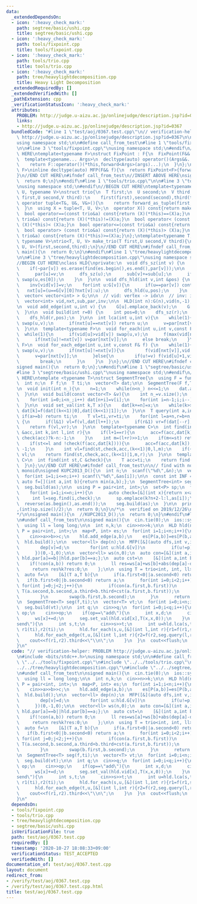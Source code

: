 ```yaml
---
data:
  _extendedDependsOn:
  - icon: ':heavy_check_mark:'
    path: segtree/basic/ushi.cpp
    title: segtree/basic/ushi.cpp
  - icon: ':heavy_check_mark:'
    path: tools/fixpoint.cpp
    title: tools/fixpoint.cpp
  - icon: ':heavy_check_mark:'
    path: tools/trio.cpp
    title: tools/trio.cpp
  - icon: ':heavy_check_mark:'
    path: tree/heavylightdecomposition.cpp
    title: Heavy Light Decomposition
  _extendedRequiredBy: []
  _extendedVerifiedWith: []
  _pathExtension: cpp
  _verificationStatusIcon: ':heavy_check_mark:'
  attributes:
    PROBLEM: http://judge.u-aizu.ac.jp/onlinejudge/description.jsp?id=0367
    links:
    - http://judge.u-aizu.ac.jp/onlinejudge/description.jsp?id=0367
  bundledCode: "#line 1 \"test/aoj/0367.test.cpp\"\n// verification-helper: PROBLEM\
    \ http://judge.u-aizu.ac.jp/onlinejudge/description.jsp?id=0367\n\n#include <bits/stdc++.h>\n\
    using namespace std;\n\n#define call_from_test\n#line 1 \"tools/fixpoint.cpp\"\
    \n\n#line 3 \"tools/fixpoint.cpp\"\nusing namespace std;\n#endif\n//BEGIN CUT\
    \ HERE\ntemplate<typename F>\nstruct FixPoint : F{\n  FixPoint(F&& f):F(forward<F>(f)){}\n\
    \  template<typename... Args>\n  decltype(auto) operator()(Args&&... args) const{\n\
    \    return F::operator()(*this,forward<Args>(args)...);\n  }\n};\ntemplate<typename\
    \ F>\ninline decltype(auto) MFP(F&& f){\n  return FixPoint<F>{forward<F>(f)};\n\
    }\n//END CUT HERE\n#ifndef call_from_test\n//INSERT ABOVE HERE\nsigned main(){\n\
    \  return 0;\n}\n#endif\n#line 1 \"tools/trio.cpp\"\n\n#line 3 \"tools/trio.cpp\"\
    \nusing namespace std;\n#endif\n//BEGIN CUT HERE\ntemplate<typename T, typename\
    \ U, typename V>\nstruct trio{\n  T first;\n  U second;\n  V third;\n  trio(T\
    \ first,U second,V third):\n    first(first),second(second),third(third){}\n \
    \ operator tuple<T&, U&, V&>(){\n    return forward_as_tuple(first,second,third);\n\
    \  }\n  using X = tuple<T, U, V>;\n  operator X() const{return make_tuple(first,second,third);}\n\
    \  bool operator==(const trio&a) const{return (X)(*this)==(X)a;}\n  bool operator!=(const\
    \ trio&a) const{return (X)(*this)!=(X)a;}\n  bool operator< (const trio&a) const{return\
    \ (X)(*this)< (X)a;}\n  bool operator<=(const trio&a) const{return (X)(*this)<=(X)a;}\n\
    \  bool operator> (const trio&a) const{return (X)(*this)> (X)a;}\n  bool operator>=(const\
    \ trio&a) const{return (X)(*this)>=(X)a;}\n};\ntemplate<typename T, typename U,\
    \ typename V>\ntrio<T, U, V> make_trio(T first,U second,V third){\n  return trio<T,\
    \ U, V>(first,second,third);\n}\n//END CUT HERE\n#ifndef call_from_test\nsigned\
    \ main(){\n  return 0;\n}\n#endif\n#line 1 \"tree/heavylightdecomposition.cpp\"\
    \n\n#line 3 \"tree/heavylightdecomposition.cpp\"\nusing namespace std;\n#endif\n\
    //BEGIN CUT HERE\nclass HLD{\nprivate:\n  void dfs_sz(int v) {\n    auto &es=G[v];\n\
    \    if(~par[v]) es.erase(find(es.begin(),es.end(),par[v]));\n\n    for(int &u:es){\n\
    \      par[u]=v;\n      dfs_sz(u);\n      sub[v]+=sub[u];\n      if(sub[u]>sub[es[0]])\
    \ swap(u,es[0]);\n    }\n  }\n\n  void dfs_hld(int v,int &pos) {\n    vid[v]=pos++;\n\
    \    inv[vid[v]]=v;\n    for(int u:G[v]){\n      if(u==par[v]) continue;\n   \
    \   nxt[u]=(u==G[v][0]?nxt[v]:u);\n      dfs_hld(u,pos);\n    }\n  }\n\npublic:\n\
    \  vector< vector<int> > G;\n\n  // vid: vertex -> idx\n  // inv: idx -> vertex\n\
    \  vector<int> vid,nxt,sub,par,inv;\n\n  HLD(int n):G(n),vid(n,-1),nxt(n),sub(n,1),par(n,-1),inv(n){}\n\
    \n  void add_edge(int u,int v) {\n    G[u].emplace_back(v);\n    G[v].emplace_back(u);\n\
    \  }\n\n  void build(int r=0) {\n    int pos=0;\n    dfs_sz(r);\n    nxt[r]=r;\n\
    \    dfs_hld(r,pos);\n  }\n\n  int lca(int u,int v){\n    while(1){\n      if(vid[u]>vid[v])\
    \ swap(u,v);\n      if(nxt[u]==nxt[v]) return u;\n      v=par[nxt[v]];\n    }\n\
    \  }\n\n  template<typename F>\n  void for_each(int u,int v,const F& f) {\n  \
    \  while(1){\n      if(vid[u]>vid[v]) swap(u,v);\n      f(max(vid[nxt[v]],vid[u]),vid[v]+1);\n\
    \      if(nxt[u]!=nxt[v]) v=par[nxt[v]];\n      else break;\n    }\n  }\n\n  template<typename\
    \ F>\n  void for_each_edge(int u,int v,const F& f) {\n    while(1){\n      if(vid[u]>vid[v])\
    \ swap(u,v);\n      if(nxt[u]!=nxt[v]){\n        f(vid[nxt[v]],vid[v]+1);\n  \
    \      v=par[nxt[v]];\n      }else{\n        if(u!=v) f(vid[u]+1,vid[v]+1);\n\
    \        break;\n      }\n    }\n  }\n};\n//END CUT HERE\n#ifndef call_from_test\n\
    signed main(){\n  return 0;\n};\n#endif\n#line 1 \"segtree/basic/ushi.cpp\"\n\n\
    #line 3 \"segtree/basic/ushi.cpp\"\nusing namespace std;\n#endif\n//BEGIN CUT\
    \ HERE\ntemplate <typename T>\nstruct SegmentTree{\n  using F = function<T(T,T)>;\n\
    \  int n;\n  F f;\n  T ti;\n  vector<T> dat;\n\n  SegmentTree(F f,T ti):f(f),ti(ti){}\n\
    \n  void init(int n_){\n    n=1;\n    while(n<n_) n<<=1;\n    dat.assign(n<<1,ti);\n\
    \  }\n\n  void build(const vector<T> &v){\n    int n_=v.size();\n    init(n_);\n\
    \    for(int i=0;i<n_;i++) dat[n+i]=v[i];\n    for(int i=n-1;i;i--)\n      dat[i]=f(dat[(i<<1)|0],dat[(i<<1)|1]);\n\
    \  }\n\n  void set_val(int k,T x){\n    dat[k+=n]=x;\n    while(k>>=1)\n     \
    \ dat[k]=f(dat[(k<<1)|0],dat[(k<<1)|1]);\n  }\n\n  T query(int a,int b){\n   \
    \ if(a>=b) return ti;\n    T vl=ti,vr=ti;\n    for(int l=a+n,r=b+n;l<r;l>>=1,r>>=1)\
    \ {\n      if(l&1) vl=f(vl,dat[l++]);\n      if(r&1) vr=f(dat[--r],vr);\n    }\n\
    \    return f(vl,vr);\n  }\n\n  template<typename C>\n  int find(int st,C &check,T\
    \ &acc,int k,int l,int r){\n    if(l+1==r){\n      acc=f(acc,dat[k]);\n      return\
    \ check(acc)?k-n:-1;\n    }\n    int m=(l+r)>>1;\n    if(m<=st) return find(st,check,acc,(k<<1)|1,m,r);\n\
    \    if(st<=l and !check(f(acc,dat[k]))){\n      acc=f(acc,dat[k]);\n      return\
    \ -1;\n    }\n    int vl=find(st,check,acc,(k<<1)|0,l,m);\n    if(~vl) return\
    \ vl;\n    return find(st,check,acc,(k<<1)|1,m,r);\n  }\n\n  template<typename\
    \ C>\n  int find(int st,C &check){\n    T acc=ti;\n    return find(st,check,acc,1,0,n);\n\
    \  }\n};\n//END CUT HERE\n#ifndef call_from_test\n\n// find with non-invertible\
    \ monoid\nsigned KUPC2013_D(){\n  int n;\n  scanf(\"%d\",&n);\n  vector<int> as(n+2,0);\n\
    \  for(int i=1;i<=n;i++) scanf(\"%d\",&as[i]);\n\n  const int INF = 1.1e9;\n \
    \ auto f=[](int a,int b){return min(a,b);};\n  SegmentTree<int> seg(f,INF);\n\
    \  seg.build(as);\n\n  using P = pair<int, int>;\n  set<P> sp;\n  for(int k=0;k<2;k++){\n\
    \    for(int i=1;i<=n;i++){\n      auto check=[&](int x){return x<as[i];};\n \
    \     int l=seg.find(i,check);\n      sp.emplace(k?n+2-l:l,as[i]);\n    }\n  \
    \  reverse(as.begin(),as.end());\n    seg.build(as);\n  }\n\n  printf(\"%d\\n\"\
    ,(int)sp.size()/2);\n  return 0;\n}\n/*\n  verified on 2019/12/26\n  https://atcoder.jp/contests/kupc2013/tasks/kupc2013_d\n\
    */\n\nsigned main(){\n  //KUPC2013_D();\n  return 0;\n}\n#endif\n#line 11 \"test/aoj/0367.test.cpp\"\
    \n#undef call_from_test\n\nsigned main(){\n  cin.tie(0);\n  ios::sync_with_stdio(0);\n\
    \  using ll = long long;\n\n  int n,k;\n  cin>>n>>k;\n\n  HLD hld(n);\n  using\
    \ P = pair<int, int>;\n  map<P, int> es;\n  for(int i=1;i<n;i++){\n    int a,b,c;\n\
    \    cin>>a>>b>>c;\n    hld.add_edge(a,b);\n    es[P(a,b)]=es[P(b,a)]=c;\n  }\n\
    \  hld.build();\n\n  vector<ll> dep(n);\n  MFP([&](auto dfs,int v,int p,ll d)->void{\n\
    \        dep[v]=d;\n        for(int u:hld.G[v])\n          if(u!=p) dfs(u,v,d+es[P(u,v)]);\n\
    \      })(0,-1,0);\n\n  vector<ll> ws(n,0);\n  auto con=[&](int a,int b){return\
    \ hld.par[a]==b||hld.par[b]==a;};\n  auto cst=\n    [&](int a,int b)->ll{\n  \
    \    if(!con(a,b)) return 0;\n      ll res=ws[a]+ws[b]+abs(dep[a]-dep[b]);\n \
    \     return res%k?res:0;\n    };\n\n  using T = trio<int, int, ll>;\n  T ti(-1,-1,-1);\n\
    \  auto f=\n    [&](T a,T b){\n      if(a.first<0||a.second<0) return b;\n   \
    \   if(b.first<0||b.second<0) return a;\n      for(int i=0;i<2;i++){\n       \
    \ for(int j=0;j<2;j++){\n          if(con(a.first,b.first))\n            return\
    \ T(a.second,b.second,a.third+b.third+cst(a.first,b.first));\n          swap(a.first,a.second);\n\
    \        }\n        swap(b.first,b.second);\n      }\n      return ti;\n    };\n\
    \n  SegmentTree<T> seg(f,ti);\n  vector<T> vt;\n  for(int i=0;i<n;i++)\n    vt.emplace_back(hld.inv[i],hld.inv[i],0);\n\
    \  seg.build(vt);\n\n  int q;\n  cin>>q;\n  for(int i=0;i<q;i++){\n    string\
    \ op;\n    cin>>op;\n    if(op==\"add\"){\n      int x,d;\n      cin>>x>>d;\n\
    \      ws[x]+=d;\n      seg.set_val(hld.vid[x],T(x,x,0));\n    }\n    if(op==\"\
    send\"){\n      int s,t;\n      cin>>s>>t;\n      int u=hld.lca(s,t);\n      T\
    \ r1(ti),r2(ti);\n      hld.for_each(s,u,[&](int l,int r){r1=f(r1,seg.query(l,r));});\n\
    \      hld.for_each_edge(t,u,[&](int l,int r){r2=f(r2,seg.query(l,r));});\n  \
    \    cout<<f(r1,r2).third<<\"\\n\";\n    }\n  }\n  cout<<flush;\n  return 0;\n\
    }\n"
  code: "// verification-helper: PROBLEM http://judge.u-aizu.ac.jp/onlinejudge/description.jsp?id=0367\n\
    \n#include <bits/stdc++.h>\nusing namespace std;\n\n#define call_from_test\n#include\
    \ \"../../tools/fixpoint.cpp\"\n#include \"../../tools/trio.cpp\"\n#include \"\
    ../../tree/heavylightdecomposition.cpp\"\n#include \"../../segtree/basic/ushi.cpp\"\
    \n#undef call_from_test\n\nsigned main(){\n  cin.tie(0);\n  ios::sync_with_stdio(0);\n\
    \  using ll = long long;\n\n  int n,k;\n  cin>>n>>k;\n\n  HLD hld(n);\n  using\
    \ P = pair<int, int>;\n  map<P, int> es;\n  for(int i=1;i<n;i++){\n    int a,b,c;\n\
    \    cin>>a>>b>>c;\n    hld.add_edge(a,b);\n    es[P(a,b)]=es[P(b,a)]=c;\n  }\n\
    \  hld.build();\n\n  vector<ll> dep(n);\n  MFP([&](auto dfs,int v,int p,ll d)->void{\n\
    \        dep[v]=d;\n        for(int u:hld.G[v])\n          if(u!=p) dfs(u,v,d+es[P(u,v)]);\n\
    \      })(0,-1,0);\n\n  vector<ll> ws(n,0);\n  auto con=[&](int a,int b){return\
    \ hld.par[a]==b||hld.par[b]==a;};\n  auto cst=\n    [&](int a,int b)->ll{\n  \
    \    if(!con(a,b)) return 0;\n      ll res=ws[a]+ws[b]+abs(dep[a]-dep[b]);\n \
    \     return res%k?res:0;\n    };\n\n  using T = trio<int, int, ll>;\n  T ti(-1,-1,-1);\n\
    \  auto f=\n    [&](T a,T b){\n      if(a.first<0||a.second<0) return b;\n   \
    \   if(b.first<0||b.second<0) return a;\n      for(int i=0;i<2;i++){\n       \
    \ for(int j=0;j<2;j++){\n          if(con(a.first,b.first))\n            return\
    \ T(a.second,b.second,a.third+b.third+cst(a.first,b.first));\n          swap(a.first,a.second);\n\
    \        }\n        swap(b.first,b.second);\n      }\n      return ti;\n    };\n\
    \n  SegmentTree<T> seg(f,ti);\n  vector<T> vt;\n  for(int i=0;i<n;i++)\n    vt.emplace_back(hld.inv[i],hld.inv[i],0);\n\
    \  seg.build(vt);\n\n  int q;\n  cin>>q;\n  for(int i=0;i<q;i++){\n    string\
    \ op;\n    cin>>op;\n    if(op==\"add\"){\n      int x,d;\n      cin>>x>>d;\n\
    \      ws[x]+=d;\n      seg.set_val(hld.vid[x],T(x,x,0));\n    }\n    if(op==\"\
    send\"){\n      int s,t;\n      cin>>s>>t;\n      int u=hld.lca(s,t);\n      T\
    \ r1(ti),r2(ti);\n      hld.for_each(s,u,[&](int l,int r){r1=f(r1,seg.query(l,r));});\n\
    \      hld.for_each_edge(t,u,[&](int l,int r){r2=f(r2,seg.query(l,r));});\n  \
    \    cout<<f(r1,r2).third<<\"\\n\";\n    }\n  }\n  cout<<flush;\n  return 0;\n\
    }\n"
  dependsOn:
  - tools/fixpoint.cpp
  - tools/trio.cpp
  - tree/heavylightdecomposition.cpp
  - segtree/basic/ushi.cpp
  isVerificationFile: true
  path: test/aoj/0367.test.cpp
  requiredBy: []
  timestamp: '2020-10-27 18:08:33+09:00'
  verificationStatus: TEST_ACCEPTED
  verifiedWith: []
documentation_of: test/aoj/0367.test.cpp
layout: document
redirect_from:
- /verify/test/aoj/0367.test.cpp
- /verify/test/aoj/0367.test.cpp.html
title: test/aoj/0367.test.cpp
---
```

